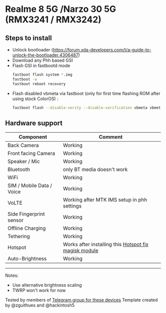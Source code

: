 # Realme 8 5G /Narzo 30 5G (RMX3241 / RMX3242)
## Steps to install
* Unlock bootloader (https://forum.xda-developers.com/t/a-guide-to-unlock-the-bootloader.4306487)
* Download any Phh based GSI
* Flash GSI in fastbootd mode
  ```sh
  fastboot flash system *.img
  fastboot -w
  fastboot reboot recovery
  ```
* Flash disabled vbmeta via fastboot (only for first time flashing ROM after using stock ColorOS) :
    ```sh
    fastboot flash --disable-verity --disable-verification vbmeta vbmeta.img 
    ```

## Hardware support

| Component                 |      Comment                                              |
|---------------------------|-----------------------------------------------------------|
| Back Camera               | Working                                                   |
| Front facing Camera       | Working                                                   |
| Speaker / Mic             | Working                                                   |
| Bluetooth                 | only BT media doesn't work                                     |
| WiFi                      | Working                                                   |
| SIM / Mobile Data / Voice | Working                              |
| VoLTE                     | Working after MTK IMS setup in phh settings                                              |
| Side Fingerprint sensor   | Working                                             |
| Offline Charging          | Working                                                   |
| Tethering                 | Working                                                   |
| Hotspot                   | Works after installing this [Hotspot fix magisk module](https://t.me/Realme85G_Narzo305G_Official/13103)                                     |
| Auto-Brightness           | Working                                              |
---
Notes:
 * Use alternative brightness scaling
 * TWRP won't work for now

Tested by members of [Telegram group for these devices](https://t.me/Realme85G_Narzo305G_Official)
Template created by @zguithues and @hackintosh5
